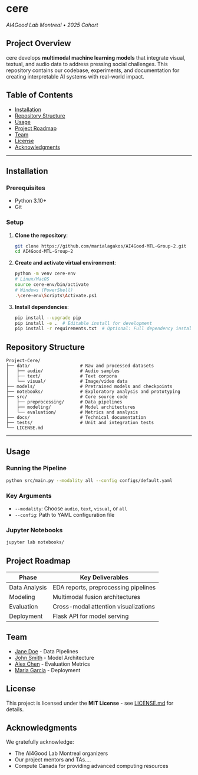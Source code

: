 # cere

*AI4Good Lab Montreal • 2025 Cohort*

## Project Overview

cere develops **multimodal machine learning models** that integrate visual, textual, and audio data to address pressing social challenges. This repository contains our codebase, experiments, and documentation for creating interpretable AI systems with real-world impact.

## Table of Contents

- [Installation](#-installation)
- [Repository Structure](#-repository-structure)
- [Usage](#-usage)
- [Project Roadmap](#-project-roadmap)
- [Team](#-team)
- [License](#-license)
- [Acknowledgments](#-acknowledgments)


-------------------------


## Installation

### Prerequisites

- Python 3.10+
- Git

### Setup
1. **Clone the repository**:

   ```bash
   git clone https://github.com/marialagakos/AI4Good-MTL-Group-2.git
   cd AI4Good-MTL-Group-2
   ```

2. **Create and activate virtual environment**:

   ```bash
   python -m venv cere-env
   # Linux/MacOS
   source cere-env/bin/activate
   # Windows (PowerShell)
   .\cere-env\Scripts\Activate.ps1
   ```

3. **Install dependencies**:

   ```bash
   pip install --upgrade pip
   pip install -e .  # Editable install for development
   pip install -r requirements.txt  # Optional: Full dependency install
   ```

## Repository Structure

```
Project-Cere/
├── data/                   # Raw and processed datasets
│   ├── audio/              # Audio samples
│   ├── text/               # Text corpora
│   └── visual/             # Image/video data
├── models/                 # Pretrained models and checkpoints
├── notebooks/              # Exploratory analysis and prototyping
├── src/                    # Core source code
│   ├── preprocessing/      # Data pipelines
│   ├── modeling/           # Model architectures
│   └── evaluation/         # Metrics and analysis
├── docs/                   # Technical documentation
├── tests/                  # Unit and integration tests
└── LICENSE.md
```

-------------------------


## Usage

### Running the Pipeline

```bash
python src/main.py --modality all --config configs/default.yaml
```

### Key Arguments
- `--modality`: Choose `audio`, `text`, `visual`, or `all`
- `--config`: Path to YAML configuration file

### Jupyter Notebooks

```bash
jupyter lab notebooks/
```

## Project Roadmap

| Phase          | Key Deliverables                          |
|----------------|------------------------------------------|
| Data Analysis  | EDA reports, preprocessing pipelines     |
| Modeling       | Multimodal fusion architectures          |
| Evaluation     | Cross-modal attention visualizations     |
| Deployment     | Flask API for model serving              |

## Team

- [Jane Doe](https://github.com/janedoe) - Data Pipelines
- [John Smith](https://github.com/johnsmith) - Model Architecture
- [Alex Chen](https://github.com/alexchen) - Evaluation Metrics
- [Maria Garcia](https://github.com/mariagarcia) - Deployment

## License
This project is licensed under the **MIT License** - see [LICENSE.md](LICENSE.md) for details.

## Acknowledgments

We gratefully acknowledge:

- The AI4Good Lab Montreal organizers
- Our project mentors and TAs.... 
- Compute Canada for providing advanced computing resources


